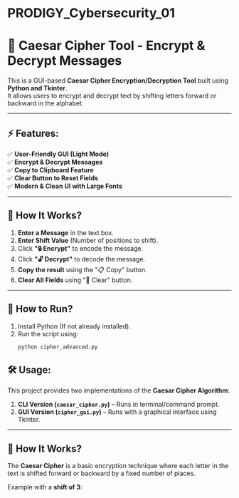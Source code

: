 # PRODIGY_Cybersecurity_01
# 🔐 Caesar Cipher Tool - Encrypt & Decrypt Messages  


This is a GUI-based **Caesar Cipher Encryption/Decryption Tool** built using **Python and Tkinter**.  
It allows users to encrypt and decrypt text by shifting letters forward or backward in the alphabet.  

---

## ⚡ **Features:**  
✅ **User-Friendly GUI (Light Mode)**  
✅ **Encrypt & Decrypt Messages**  
✅ **Copy to Clipboard Feature**  
✅ **Clear Button to Reset Fields**  
✅ **Modern & Clean UI with Large Fonts**  

---

## 📌 **How It Works?**  
1. **Enter a Message** in the text box.  
2. **Enter Shift Value** (Number of positions to shift).  
3. Click **"🔒 Encrypt"** to encode the message.  
4. Click **"🔓 Decrypt"** to decode the message.  
5. **Copy the result** using the "📋 Copy" button.  
6. **Clear All Fields** using "🧹 Clear" button.  

---

## 🚀 **How to Run?**  
1. Install Python (If not already installed).  
2. Run the script using:  
   ```sh
   python cipher_advanced.py


## 🛠️ Usage:

This project provides two implementations of the **Caesar Cipher Algorithm**:

1. **CLI Version (`caesar_cipher.py`)** – Runs in terminal/command prompt.  
2. **GUI Version (`cipher_gui.py`)** – Runs with a graphical interface using Tkinter.  

---

## 🔹 **How It Works?**
The **Caesar Cipher** is a basic encryption technique where each letter in the text is shifted forward or backward by a fixed number of places.  

Example with a **shift of 3**:  




